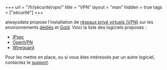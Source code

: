 +++
url = "/fr/sécurité/vpn/"
title = "VPN"
layout = "man"
hidden = true
tags = ["sécurité"]
+++

alwaysdata propose l'installation de [réseaux privé virtuels (VPN)](https://fr.wikipedia.org/wiki/R%C3%A9seau_priv%C3%A9_virtuel) sur les environnements [dédiés](accounts/billing/private-cloud-prices#serveurs-dédiés-infogérés) et [Gold](accounts/billing/private-cloud-prices#serveurs-gold-infogérés). Voici la liste des logiciels proposés :

- [IPsec](https://en.wikipedia.org/wiki/IPsec)
- [OpenVPN](https://openvpn.net/index.php/open-source.html)
- [Wireguard](https://www.wireguard.com/)

Pour les mettre en place, ou si vous êtes intéressés par un autre logiciel, contactez le [support](https://admin.alwaysdata.com/support/add).
